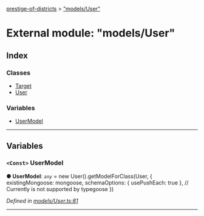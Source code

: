 [prestige-of-districts](../README.md) > ["models/User"](../modules/_models_user_.md)

# External module: "models/User"

## Index

### Classes

* [Target](../classes/_models_user_.target.md)
* [User](../classes/_models_user_.user.md)

### Variables

* [UserModel](_models_user_.md#usermodel)

---

## Variables

<a id="usermodel"></a>

### `<Const>` UserModel

**● UserModel**: *`any`* =  new User().getModelForClass(User, {
  existingMongoose: mongoose,
  schemaOptions: { usePushEach: true }, // Currently is not supported by typegoose
})

*Defined in [models/User.ts:81](https://github.com/YarosJ/prestige-of-districts/blob/a1ae45e/models/User.ts#L81)*

___

